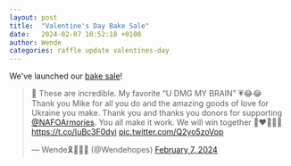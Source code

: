 ```yaml
---
layout: post
title:  "Valentine's Day Bake Sale"
date:   2024-02-07 10:52:18 +0100
author: Wende
categories: raffle update valentines-day
---
```


We've launched our [bake sale](https://x.com/Wendehopes/status/1755309421339775302?s=20)!

<div class="nafoarms-tweet">
<blockquote class="twitter-tweet tw-align-center"><p lang="en" dir="ltr">🍪 These are incredible. My favorite “U DMG MY BRAIN” 💗😂😂 <br>Thank you Mike for all you do and the amazing goods of love for Ukraine you make. Thank you and thanks you donors for supporting <a href="https://twitter.com/NAFOArmories?ref_src=twsrc%5Etfw">@NAFOArmories</a>. You all make it work. We will win together 🙏❤️‍🔥🇺🇦 <a href="https://t.co/IuBc3F0dyi">https://t.co/IuBc3F0dyi</a> <a href="https://t.co/Q2yo5zoVop">pic.twitter.com/Q2yo5zoVop</a></p>&mdash; Wende🎗️🌻🏴‍☠️ (@Wendehopes) <a href="https://twitter.com/Wendehopes/status/1755309421339775302?ref_src=twsrc%5Etfw">February 7, 2024</a></blockquote> <script async src="https://platform.twitter.com/widgets.js" charset="utf-8"></script>
</div>